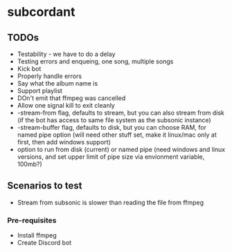 # subcordant

## TODOs
* Testability - we have to do a delay
* Testing errors and enqueing, one song, multiple songs
* Kick bot
* Properly handle errors
* Say what the album name is
* Support playlist
* DOn't emit that ffmpeg was cancelled
* Allow one signal kill to exit cleanly
* -stream-from flag, defaults to stream, but you can also stream from disk (if the bot has access to same file system as the subsonic instance)
* -stream-buffer flag, defaults to disk, but you can choose RAM, for named pipe option (will need other stuff set, make it linux/mac only at first, then add windows support)
* option to run from disk (current) or named pipe (need windows and linux versions, and set upper limit of pipe size via envionment variable, 100mb?)

## Scenarios to test
* Stream from subsonic is slower than reading the file from ffmpeg

### Pre-requisites
* Install ffmpeg
* Create Discord bot
